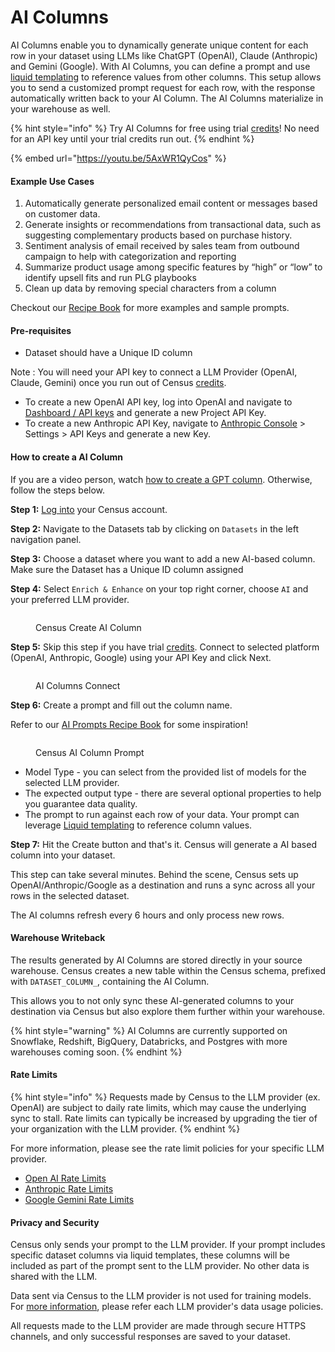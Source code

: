 # AI Columns

AI Columns enable you to dynamically generate unique content for each row in your dataset using LLMs like ChatGPT (OpenAI), Claude (Anthropic) and Gemini (Google). With AI Columns, you can define a prompt and use [liquid templating](../../syncs/structuring-data/liquid-templates.md) to reference values from other columns. This setup allows you to send a customized prompt request for each row, with the response automatically written back to your AI Column. The AI Columns materialize in your warehouse as well.&#x20;

{% hint style="info" %}
Try AI Columns for free using trial [credits](../../misc/credits.md)! No need for an API key until your trial credits run out.&#x20;
{% endhint %}

{% embed url="https://youtu.be/5AxWR1QyCos" %}

#### Example Use Cases

1. Automatically generate personalized email content or messages based on customer data.
2. Generate insights or recommendations from transactional data, such as suggesting complementary products based on purchase history.
3. Sentiment analysis of email received by sales team from outbound campaign to help with categorization and reporting
4. Summarize product usage among specific features by “high” or “low” to identify upsell fits and run PLG playbooks
5. Clean up data by removing special characters from a column

Checkout our [Recipe Book](prompts-recipe-book.md) for more examples and sample prompts.&#x20;

#### Pre-requisites

* Dataset should have a Unique ID column

Note : You will need your API key to connect a LLM Provider (OpenAI, Claude, Gemini) once you run out of Census [credits](../../misc/credits.md).&#x20;

* To create a new OpenAI API key, log into OpenAI and navigate to [Dashboard / API keys](https://platform.openai.com/api-keys) and generate a new Project API Key.
* To create a new Anthropic API Key, navigate to [Anthropic Console](../../) > Settings > API Keys and generate a new Key.

#### How to create a AI Column

If you are a video person, watch [how to create a GPT column](https://youtu.be/5AxWR1QyCos). Otherwise, follow the steps below.

**Step 1:** [Log into](https://app.getcensus.com/) your Census account.

**Step 2:** Navigate to the Datasets tab by clicking on `Datasets` in the left navigation panel.

**Step 3:** Choose a dataset where you want to add a new AI-based column. Make sure the Dataset has a Unique ID column assigned

**Step 4:** Select `Enrich & Enhance` on your top right corner, choose `AI` and your preferred LLM provider.

<figure><img src="../../.gitbook/assets/Screenshot 2024-12-26 at 2.02.19 PM.png" alt=""><figcaption><p>Census Create AI Column</p></figcaption></figure>

**Step 5:** Skip this step if you have trial [credits](../../misc/credits.md). Connect to selected platform (OpenAI, Anthropic, Google) using your API Key and click Next.

<figure><img src="../../.gitbook/assets/Screenshot 2024-08-29 at 12.34.53 PM (1).png" alt=""><figcaption><p>AI Columns Connect</p></figcaption></figure>

**Step 6:** Create a prompt and fill out the column name.

Refer to our [AI Prompts Recipe Book](prompts-recipe-book.md) for some inspiration!&#x20;

<figure><img src="../../.gitbook/assets/Screenshot 2024-12-26 at 2.12.01 PM.png" alt=""><figcaption><p>Census AI Column Prompt</p></figcaption></figure>

* Model Type - you can select from the provided list of models for the selected LLM provider.
* The expected output type - there are several optional properties to help you guarantee data quality.
* The prompt to run against each row of your data. Your prompt can leverage [Liquid templating](../../syncs/structuring-data/liquid-templates.md) to reference column values.

**Step 7:** Hit the Create button and that's it. Census will generate a AI based column into your dataset.

This step can take several minutes. Behind the scene, Census sets up OpenAI/Anthropic/Google as a destination and runs a sync across all your rows in the selected dataset.

The AI columns refresh every 6 hours and only process new rows.

#### Warehouse Writeback

The results generated by AI Columns are stored directly in your source warehouse. Census creates a new table within the Census schema, prefixed with `DATASET_COLUMN_`, containing the AI Column.

This allows you to not only sync these AI-generated columns to your destination via Census but also explore them further within your warehouse.

{% hint style="warning" %}
AI Columns are currently supported on Snowflake, Redshift, BigQuery, Databricks, and Postgres with more warehouses coming soon.
{% endhint %}

#### Rate Limits&#x20;

{% hint style="info" %}
Requests made by Census to the LLM provider  (ex. OpenAI) are subject to daily rate limits, which may cause the underlying sync to stall. Rate limits can typically be increased by upgrading the tier of your organization with the LLM provider.&#x20;
{% endhint %}

For more information, please see the rate limit policies for your specific LLM provider.

* [Open AI Rate Limits](https://platform.openai.com/docs/guides/rate-limits#usage-tiers)
* [Anthropic Rate Limits](https://docs.anthropic.com/en/api/rate-limits)
* [Google Gemini Rate Limits](https://cloud.google.com/vertex-ai/generative-ai/docs/quotas#rate-limits)

#### Privacy and Security

Census only sends your prompt to the LLM provider. If your prompt includes specific dataset columns via liquid templates, these columns will be included as part of the prompt sent to the LLM provider. No other data is shared with the LLM.

Data sent via Census to the LLM provider is not used for training models. For [more information](https://community.openai.com/t/does-the-openai-api-get-access-to-the-data-i-send-it-or-store-the-data/599538), please refer each LLM provider's data usage policies.

All requests made to the LLM provider are made through secure HTTPS channels, and only successful responses are saved to your dataset.
